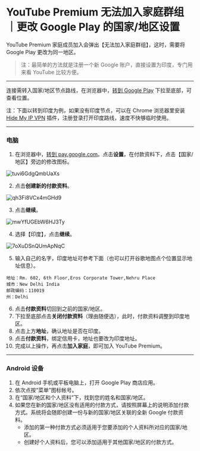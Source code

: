 # YouTube Premium 无法加入家庭群组｜更改 Google Play 的国家/地区设置

YouTube Premium 家庭成员加入会弹出【无法加入家庭群组】，这时，需要将 Google Play 更改为同一地区。

> 注：最简单的方法就是注册一个新 Google 账户，直接设置为印度，专门用来看 YouTube 比较方便。

---

连接需转入国家/地区节点路线，在浏览器中，[转到 Google Play](https://play.google.com/store) 下拉至底部，可查看位置。

注：下面以转到印度为例，如果没有印度节点，可以在 Chrome 浏览器里安装 [Hide My IP VPN](https://chrome.google.com/webstore/detail/hide-my-ip-vpn/keodbianoliadkoelloecbhllnpiocoi) 插件，注册登录打开印度路线，速度不快够临时使用。

---

### 电脑

1. 在浏览器中，[转到 pay.google.com](http://pay.google.com/)。点击**设置**，在付款资料下，点击【国家/地区】旁边的修改图标。

![tuvi6GdgQmbUaXs](https://i.loli.net/2021/02/25/tuvi6GdgQmbUaXs.png)

2. 点击**创建新的付款资料**。

![qh3Fi8VCx4mGHd9](https://i.loli.net/2021/02/25/qh3Fi8VCx4mGHd9.png)

3. 点击**继续**。

![mwYfUGEbW6HJ3Ty](https://i.loli.net/2021/02/25/mwYfUGEbW6HJ3Ty.png)

4. 选择【印度】，点击**继续**。

![7oXuDSnQUmApNqC](https://i.loli.net/2021/02/25/7oXuDSnQUmApNqC.png)

5. 输入自己的名字，印度地址可参考下面（也可以打开谷歌地图点个位置显示地址信息）。

```
地址：Rm. 602, 6th Floor,Eros Corporate Tower,Nehru Place
城市：New Delhi India
邮政编码：110019
州：Delhi
```

6. 点击**付款资料**切回到之前的国家/地区。
7. 下拉至底部点击**关闭付款资料**（理由随便选），此时，付款资料调整到印度地区。
8. 点击上方**地址**，确认地址是否在印度。
9. 点击**付款资料**，绑定信用卡，地址也要改为印度地址。
10. 完成以上操作，再点击**加入家庭**，即可加入 YouTube Premium。

---

### Android 设备

1. 在 Android 手机或平板电脑上，打开 Google Play 商店应用。
2. 依次点按“菜单”图标帐号。
3. 在“国家/地区和个人资料”下，找到您的姓名和国家/地区。
4. 如果您在新的国家/地区没有适用的付款方式，请按照屏幕上的说明添加付款方式。系统将会随即创建一份与新的国家/地区关联的全新 Google 付款资料。
   - 添加的第一种付款方式必须适用于您要添加的个人资料所对应的国家/地区。
   - 创建好个人资料后，您可以添加适用于其他国家/地区的付款方式。

